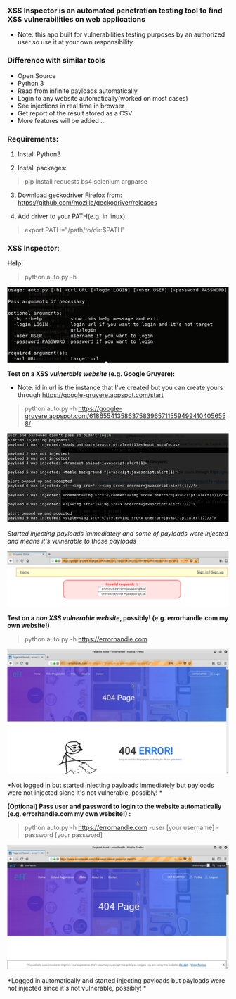 ### XSS Inspector is an automated penetration testing tool to find XSS vulnerabilities on web applications
* Note: this app built for vulnerabilities testing purposes by an authorized user so use it at your own responsibility


### Difference with similar tools
* Open Source
* Python 3 
* Read from infinite payloads automatically
* Login to any website automatically(worked on most cases)
* See injections in real time in browser
* Get report of the result stored as a CSV
* More features will be added ...

### Requirements:
1) Install Python3

2) Install packages:
>pip install requests bs4 selenium argparse

3) Download geckodriver Firefox from:
https://github.com/mozilla/geckodriver/releases

4) Add driver to your PATH(e.g. in linux):
>export PATH="/path/to/dir:$PATH"

### XSS Inspector:
**Help:**
>python auto.py -h

![Alt text](/images/XSS-Inspector-help-command.png?raw=true "help command")

**Test on a XSS *vulnerable website* (e.g. Google Gruyere):**
* Note: id in url is the instance that I've created but you can create yours through https://google-gruyere.appspot.com/start

>python auto.py -h https://google-gruyere.appspot.com/618655413586375839657115594994104056558/

![Alt text](/images/XSS-Inspector-Google-Gruyere-terminal.png?raw=true "Google Gruyere terminal")

*Started injecting payloads immediately and some of payloads were injected and means it's vulnerable to those payloads*

![Alt text](/images/XSS-Inspector-Google-Gruyere-Firefox.png?raw=true "auto XSSer Google Gruyere Firefox")

**Test on a *non XSS vulnerable website*, possibly! (e.g. errorhandle.com my own website!)**
>python auto.py -h https://errorhandle.com

![Alt text](/images/XSS-Inspector-eH-Firefox.png?raw=true "auto XSSer errorHandle Firefox")

*Not logged in but started injecting payloads immediately but payloads were not injected sicne it's not vulnerable, possibly! *

**(Optional) Pass user and password to login to the website automatically (e.g. errorhandle.com my own website!) :**
>python auto.py -h https://errorhandle.com -user [your username] -password [your password]

![Alt text](/images/XSS-Inspector-eH-loggedin-Firefox.png?raw=true "auto XSSer errorHandle logged in Firefox")

*Logged in automatically and started injecting payloads but payloads were not injected since it's not vulnerable, possibly! *
